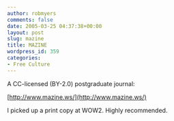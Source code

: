 ```yaml
---
author: robmyers
comments: false
date: 2005-03-25 04:37:38+00:00
layout: post
slug: mazine
title: MAZINE
wordpress_id: 359
categories:
- Free Culture
---
```


A CC-licensed (BY-2.0) postgraduate journal:  
  
[http://www.mazine.ws/](http://www.mazine.ws/)   
  
I picked up a print copy at WOW2. Highly recommended.

  


